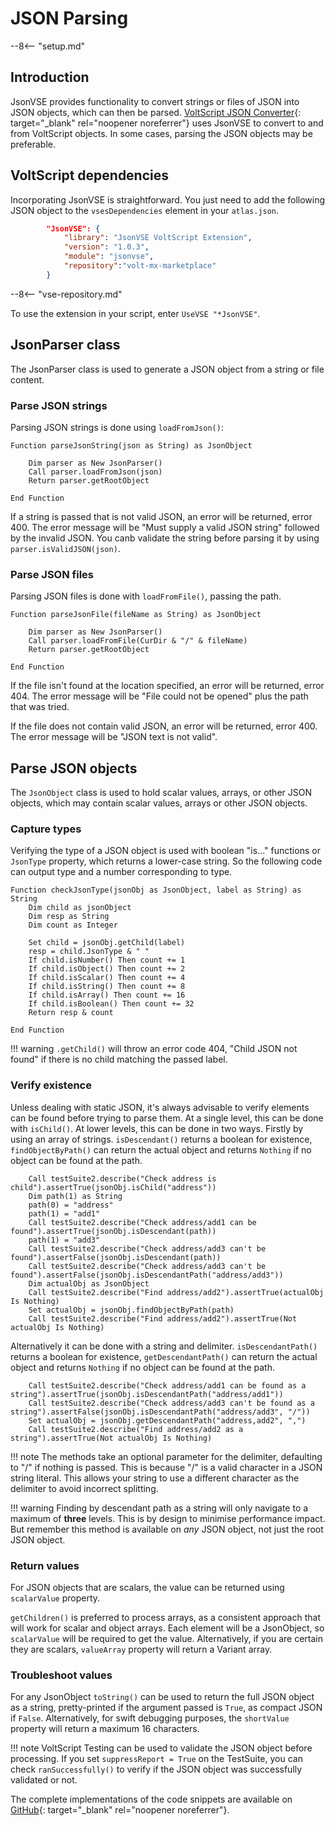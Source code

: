 # JSON Parsing

--8<-- "setup.md"

## Introduction

JsonVSE provides functionality to convert strings or files of JSON into JSON objects, which can then be parsed. [VoltScript JSON Converter](https://opensource.hcltechsw.com/voltscript-json-converter){: target="_blank" rel="noopener noreferrer"} uses JsonVSE to convert to and from VoltScript objects. In some cases, parsing the JSON objects may be preferable.

## VoltScript dependencies

Incorporating JsonVSE is straightforward. You just need to add the following JSON object to the `vsesDependencies` element in your `atlas.json`.

```json
        "JsonVSE": {
            "library": "JsonVSE VoltScript Extension",
            "version": "1.0.3",
            "module": "jsonvse",
            "repository":"volt-mx-marketplace"
        }
```

--8<-- "vse-repository.md"

To use the extension in your script, enter `UseVSE "*JsonVSE"`.

## JsonParser class

The JsonParser class is used to generate a JSON object from a string or file content.

### Parse JSON strings

Parsing JSON strings is done using `loadFromJson()`:

``` voltscript
Function parseJsonString(json as String) as JsonObject

    Dim parser as New JsonParser()
    Call parser.loadFromJson(json)
    Return parser.getRootObject

End Function
```

If a string is passed that is not valid JSON, an error will be returned, error 400. The error message will be "Must supply a valid JSON string" followed by the invalid JSON. You canb validate the string before parsing it by using `parser.isValidJSON(json)`.

### Parse JSON files

Parsing JSON files is done with `loadFromFile()`, passing the path.

``` voltscript
Function parseJsonFile(fileName as String) as JsonObject

    Dim parser as New JsonParser()
    Call parser.loadFromFile(CurDir & "/" & fileName)
    Return parser.getRootObject

End Function
```

If the file isn't found at the location specified, an error will be returned, error 404. The error message will be "File could not be opened" plus the path that was tried.

If the file does not contain valid JSON, an error will be returned, error 400. The error message will be "JSON text is not valid".

## Parse JSON objects

The `JsonObject` class is used to hold scalar values, arrays, or other JSON objects, which may contain scalar values, arrays or other JSON objects.

### Capture types

Verifying the type of a JSON object is used with boolean "is..." functions or `JsonType` property, which returns a lower-case string. So the following code can output type and a number corresponding to type.

``` voltscript
Function checkJsonType(jsonObj as JsonObject, label as String) as String
    Dim child as jsonObject
    Dim resp as String
    Dim count as Integer

    Set child = jsonObj.getChild(label)
    resp = child.JsonType & " "
    If child.isNumber() Then count += 1
    If child.isObject() Then count += 2
    If child.isScalar() Then count += 4
    If child.isString() Then count += 8
    If child.isArray() Then count += 16
    If child.isBoolean() Then count += 32
    Return resp & count

End Function
```

!!! warning
    `.getChild()` will throw an error code 404, "Child JSON not found" if there is no child matching the passed label.

### Verify existence

Unless dealing with static JSON, it's always advisable to verify elements can be found before trying to parse them. At a single level, this can be done with `isChild()`. At lower levels, this can be done in two ways. Firstly by using an array of strings. `isDescendant()` returns a boolean for existence, `findObjectByPath()` can return the actual object and returns `Nothing` if no object can be found at the path.

``` voltscript
    Call testSuite2.describe("Check address is child").assertTrue(jsonObj.isChild("address"))
    Dim path(1) as String
    path(0) = "address"
    path(1) = "add1"
    Call testSuite2.describe("Check address/add1 can be found").assertTrue(jsonObj.isDescendant(path))
    path(1) = "add3"
    Call testSuite2.describe("Check address/add3 can't be found").assertFalse(jsonObj.isDescendant(path))
    Call testSuite2.describe("Check address/add3 can't be found").assertFalse(jsonObj.isDescendantPath("address/add3"))
    Dim actualObj as JsonObject
    Call testSuite2.describe("Find address/add2").assertTrue(actualObj Is Nothing)
    Set actualObj = jsonObj.findObjectByPath(path)
    Call testSuite2.describe("Find address/add2").assertTrue(Not actualObj Is Nothing)
```

Alternatively it can be done with a string and delimiter. `isDescendantPath()` returns a boolean for existence, `getDescendantPath()` can return the actual object and returns `Nothing` if no object can be found at the path.

``` voltscript
    Call testSuite2.describe("Check address/add1 can be found as a string").assertTrue(jsonObj.isDescendantPath("address/add1"))
    Call testSuite2.describe("Check address/add3 can't be found as a string").assertFalse(jsonObj.isDescendantPath("address/add3", "/"))
    Set actualObj = jsonObj.getDescendantPath("address,add2", ",")
    Call testSuite2.describe("Find address/add2 as a string").assertTrue(Not actualObj Is Nothing)
```

!!! note
    The methods take an optional parameter for the delimiter, defaulting to "/" if nothing is passed. This is because "/" is a valid character in a JSON string literal. This allows your string to use a different character as the delimiter to avoid incorrect splitting.

!!! warning
    Finding by descendant path as a string will only navigate to a maximum of **three** levels. This is by design to minimise performance impact. But remember this method is available on *any* JSON object, not just the root JSON object.

### Return values

For JSON objects that are scalars, the value can be returned using `scalarValue` property.

`getChildren()` is preferred to process arrays, as a consistent approach that will work for scalar and object arrays. Each element will be a JsonObject, so `scalarValue` will be required to get the value. Alternatively, if you are certain they are scalars, `valueArray` property will return a Variant array.

### Troubleshoot values

For any JsonObject `toString()` can be used to return the full JSON object as a string, pretty-printed if the argument passed is `True`, as compact JSON if `False`. Alternatively, for swift debugging purposes, the `shortValue` property will return a maximum 16 characters.

!!! note
    VoltScript Testing can be used to validate the JSON object before processing. If you set `suppressReport = True` on the TestSuite, you can check `ranSuccessfully()` to verify if the JSON object was successfully validated or not.

The complete implementations of the code snippets are available on [GitHub](https://github.com/HCL-TECH-SOFTWARE/voltscript-samples/tree/main/samples/jsonvse){: target="_blank" rel="noopener noreferrer"}.